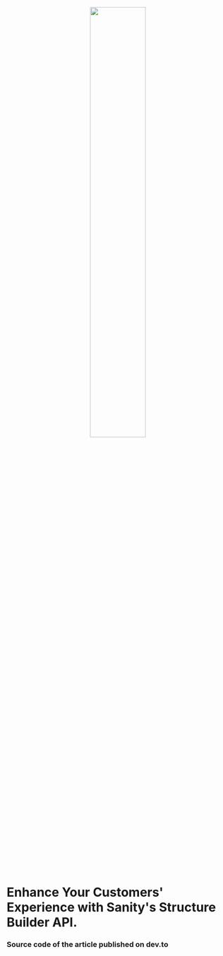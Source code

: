 <p align="center">
  <img src="https://github.com/williamiommi/sanity-structure-tool-link-demo/assets/7409561/db137eca-8f55-473a-ba4d-acee1d588dba" width="50%" />
</p>

# Enhance Your Customers' Experience with Sanity's Structure Builder API.

### Source code of the article published on dev.to

[]()
